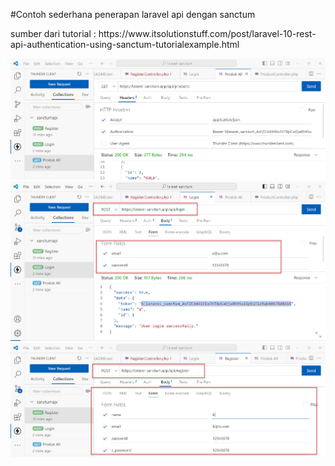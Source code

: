 #Contoh sederhana penerapan laravel api dengan sanctum
<p>sumber dari tutorial : https://www.itsolutionstuff.com/post/laravel-10-rest-api-authentication-using-sanctum-tutorialexample.html</p>
<img src='skrinsut/get produk.png'><br>
<img src='skrinsut/login.png'><br>
<img src='skrinsut/register.png'><br>